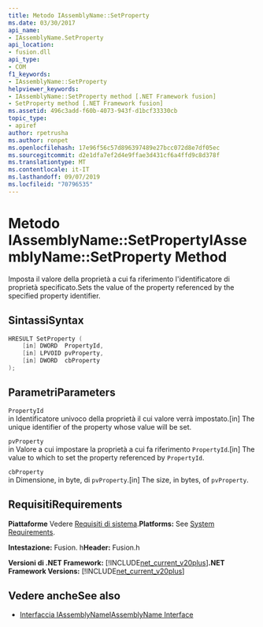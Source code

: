 ```yaml
---
title: Metodo IAssemblyName::SetProperty
ms.date: 03/30/2017
api_name:
- IAssemblyName.SetProperty
api_location:
- fusion.dll
api_type:
- COM
f1_keywords:
- IAssemblyName::SetProperty
helpviewer_keywords:
- IAssemblyName::SetProperty method [.NET Framework fusion]
- SetProperty method [.NET Framework fusion]
ms.assetid: 496c3add-f60b-4073-943f-d1bcf33330cb
topic_type:
- apiref
author: rpetrusha
ms.author: ronpet
ms.openlocfilehash: 17e96f56c57d896397489e27bcc072d8e7df05ec
ms.sourcegitcommit: d2e1dfa7ef2d4e9ffae3d431cf6a4ffd9c8d378f
ms.translationtype: MT
ms.contentlocale: it-IT
ms.lasthandoff: 09/07/2019
ms.locfileid: "70796535"
---
```

# <a name="iassemblynamesetproperty-method"></a><span data-ttu-id="3100e-102">Metodo IAssemblyName::SetProperty</span><span class="sxs-lookup"><span data-stu-id="3100e-102">IAssemblyName::SetProperty Method</span></span>
<span data-ttu-id="3100e-103">Imposta il valore della proprietà a cui fa riferimento l'identificatore di proprietà specificato.</span><span class="sxs-lookup"><span data-stu-id="3100e-103">Sets the value of the property referenced by the specified property identifier.</span></span>  
  
## <a name="syntax"></a><span data-ttu-id="3100e-104">Sintassi</span><span class="sxs-lookup"><span data-stu-id="3100e-104">Syntax</span></span>  
  
```cpp  
HRESULT SetProperty (  
    [in] DWORD  PropertyId,  
    [in] LPVOID pvProperty,  
    [in] DWORD  cbProperty  
);  
```  
  
## <a name="parameters"></a><span data-ttu-id="3100e-105">Parametri</span><span class="sxs-lookup"><span data-stu-id="3100e-105">Parameters</span></span>  
 `PropertyId`  
 <span data-ttu-id="3100e-106">in Identificatore univoco della proprietà il cui valore verrà impostato.</span><span class="sxs-lookup"><span data-stu-id="3100e-106">[in] The unique identifier of the property whose value will be set.</span></span>  
  
 `pvProperty`  
 <span data-ttu-id="3100e-107">in Valore a cui impostare la proprietà a cui fa riferimento `PropertyId`.</span><span class="sxs-lookup"><span data-stu-id="3100e-107">[in] The value to which to set the property referenced by `PropertyId`.</span></span>  
  
 `cbProperty`  
 <span data-ttu-id="3100e-108">in Dimensione, in byte, di `pvProperty`.</span><span class="sxs-lookup"><span data-stu-id="3100e-108">[in] The size, in bytes, of `pvProperty`.</span></span>  
  
## <a name="requirements"></a><span data-ttu-id="3100e-109">Requisiti</span><span class="sxs-lookup"><span data-stu-id="3100e-109">Requirements</span></span>  
 <span data-ttu-id="3100e-110">**Piattaforme** Vedere [Requisiti di sistema](../../get-started/system-requirements.md).</span><span class="sxs-lookup"><span data-stu-id="3100e-110">**Platforms:** See [System Requirements](../../get-started/system-requirements.md).</span></span>  
  
 <span data-ttu-id="3100e-111">**Intestazione:** Fusion. h</span><span class="sxs-lookup"><span data-stu-id="3100e-111">**Header:** Fusion.h</span></span>  
  
 <span data-ttu-id="3100e-112">**Versioni di .NET Framework:** [!INCLUDE[net_current_v20plus](../../../../includes/net-current-v20plus-md.md)]</span><span class="sxs-lookup"><span data-stu-id="3100e-112">**.NET Framework Versions:** [!INCLUDE[net_current_v20plus](../../../../includes/net-current-v20plus-md.md)]</span></span>  
  
## <a name="see-also"></a><span data-ttu-id="3100e-113">Vedere anche</span><span class="sxs-lookup"><span data-stu-id="3100e-113">See also</span></span>

- [<span data-ttu-id="3100e-114">Interfaccia IAssemblyName</span><span class="sxs-lookup"><span data-stu-id="3100e-114">IAssemblyName Interface</span></span>](iassemblyname-interface.md)
